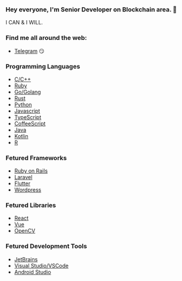 ### Hey everyone, I'm Senior Developer on Blockchain area. 👋



I CAN & I WILL.

### Find me all around the web:

- [Telegram](https://t.me/greatstar08) :smirk:


### Programming Languages

- [C/C++](https://www.cplusplus.com/)
- [Ruby](https://www.ruby-lang.org/)
- [Go/Golang](https://golang.org/)
- [Rust](https://www.rust-lang.org/)
- [Python](https://www.python.org/)
- [Javascript](https://www.javascript.com/)
- [TypeScript](https://www.typescriptlang.org/)
- [CoffeeScript](https://coffeescript.org/)
- [Java](https://www.java.com/)
- [Kotlin](https://kotlinlang.org/)
- [R](https://www.r-project.org/)

### Fetured Frameworks

- [Ruby on Rails](https://rubyonrails.org/)
- [Laravel](https://laravel.com/)
- [Flutter](https://flutter.dev/)
- [Wordpress](https://wordpress.com/)


### Fetured Libraries

- [React](https://reactjs.org/)
- [Vue](https://vuejs.org/)
- [OpenCV](https://opencv.org/)

### Fetured Development Tools

- [JetBrains](https://www.jetbrains.com/)
- [Visual Studio/VSCode](https://visualstudio.microsoft.com/)
- [Android Studio](https://developer.android.com/studio)

<!--
**risingstar2018/risingstar2018** is a ✨ _special_ ✨ repository because its `README.md` (this file) appears on your GitHub profile.

Here are some ideas to get you started:

- 🔭 I’m currently working on ...
- 🌱 I’m currently learning ...
- 👯 I’m looking to collaborate on ...
- 🤔 I’m looking for help with ...
- 💬 Ask me about ...
- 📫 How to reach me: ...
- 😄 Pronouns: ...
- ⚡ Fun fact: ...
-->
